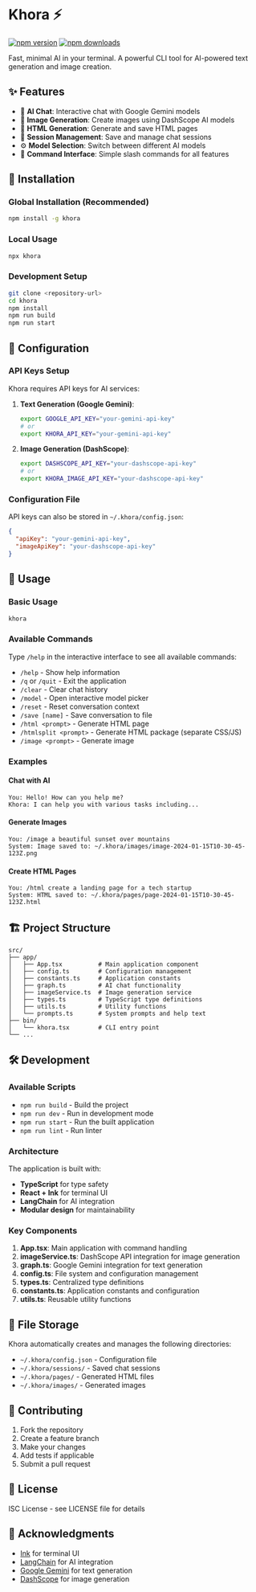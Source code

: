 # Khora ⚡

[![npm version](https://img.shields.io/npm/v/khora.svg)](https://www.npmjs.com/package/khora) [![npm downloads](https://img.shields.io/npm/dm/khora.svg)](https://www.npmjs.com/package/khora)

Fast, minimal AI in your terminal. A powerful CLI tool for AI-powered text generation and image creation.

## ✨ Features

- 🤖 **AI Chat**: Interactive chat with Google Gemini models
- 🎨 **Image Generation**: Create images using DashScope AI models
- 📝 **HTML Generation**: Generate and save HTML pages
- 💾 **Session Management**: Save and manage chat sessions
- ⚙️ **Model Selection**: Switch between different AI models
- 🎯 **Command Interface**: Simple slash commands for all features

## 🚀 Installation

### Global Installation (Recommended)

```bash
npm install -g khora
```

### Local Usage

```bash
npx khora
```

### Development Setup

```bash
git clone <repository-url>
cd khora
npm install
npm run build
npm run start
```

## 🔧 Configuration

### API Keys Setup

Khora requires API keys for AI services:

1. **Text Generation (Google Gemini)**:

   ```bash
   export GOOGLE_API_KEY="your-gemini-api-key"
   # or
   export KHORA_API_KEY="your-gemini-api-key"
   ```

2. **Image Generation (DashScope)**:

   ```bash
   export DASHSCOPE_API_KEY="your-dashscope-api-key"
   # or
   export KHORA_IMAGE_API_KEY="your-dashscope-api-key"
   ```

### Configuration File

API keys can also be stored in `~/.khora/config.json`:

```json
{
  "apiKey": "your-gemini-api-key",
  "imageApiKey": "your-dashscope-api-key"
}
```

## 📖 Usage

### Basic Usage

```bash
khora
```

### Available Commands

Type `/help` in the interactive interface to see all available commands:

- `/help` - Show help information
- `/q` or `/quit` - Exit the application
- `/clear` - Clear chat history
- `/model` - Open interactive model picker
- `/reset` - Reset conversation context
- `/save [name]` - Save conversation to file
- `/html <prompt>` - Generate HTML page
- `/htmlsplit <prompt>` - Generate HTML package (separate CSS/JS)
- `/image <prompt>` - Generate image

### Examples

#### Chat with AI

```
You: Hello! How can you help me?
Khora: I can help you with various tasks including...
```

#### Generate Images

```
You: /image a beautiful sunset over mountains
System: Image saved to: ~/.khora/images/image-2024-01-15T10-30-45-123Z.png
```

#### Create HTML Pages

```
You: /html create a landing page for a tech startup
System: HTML saved to: ~/.khora/pages/page-2024-01-15T10-30-45-123Z.html
```

## 🏗️ Project Structure

```
src/
├── app/
│   ├── App.tsx          # Main application component
│   ├── config.ts        # Configuration management
│   ├── constants.ts     # Application constants
│   ├── graph.ts         # AI chat functionality
│   ├── imageService.ts  # Image generation service
│   ├── types.ts         # TypeScript type definitions
│   ├── utils.ts         # Utility functions
│   └── prompts.ts       # System prompts and help text
├── bin/
│   └── khora.tsx        # CLI entry point
└── ...
```

## 🛠️ Development

### Available Scripts

- `npm run build` - Build the project
- `npm run dev` - Run in development mode
- `npm run start` - Run the built application
- `npm run lint` - Run linter

### Architecture

The application is built with:

- **TypeScript** for type safety
- **React + Ink** for terminal UI
- **LangChain** for AI integration
- **Modular design** for maintainability

### Key Components

1. **App.tsx**: Main application with command handling
2. **imageService.ts**: DashScope API integration for image generation
3. **graph.ts**: Google Gemini integration for text generation
4. **config.ts**: File system and configuration management
5. **types.ts**: Centralized type definitions
6. **constants.ts**: Application constants and configuration
7. **utils.ts**: Reusable utility functions

## 📁 File Storage

Khora automatically creates and manages the following directories:

- `~/.khora/config.json` - Configuration file
- `~/.khora/sessions/` - Saved chat sessions
- `~/.khora/pages/` - Generated HTML files
- `~/.khora/images/` - Generated images

## 🤝 Contributing

1. Fork the repository
2. Create a feature branch
3. Make your changes
4. Add tests if applicable
5. Submit a pull request

## 📄 License

ISC License - see LICENSE file for details

## 🙏 Acknowledgments

- [Ink](https://github.com/vadimdemedes/ink) for terminal UI
- [LangChain](https://github.com/langchain-ai/langchain) for AI integration
- [Google Gemini](https://ai.google.dev/) for text generation
- [DashScope](https://dashscope.aliyun.com/) for image generation
